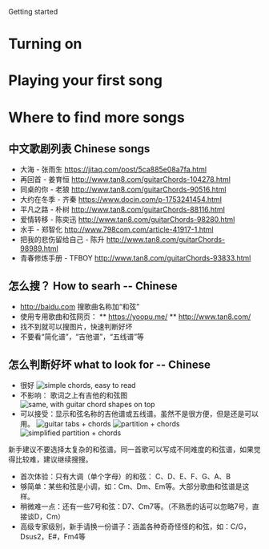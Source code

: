 Getting started

# Turning on

# Playing your first song

# Where to find more songs 

## 中文歌剧列表 Chinese songs 

* 大海 - 张雨生 https://jitaq.com/post/5ca885e08a7fa.html
* 再回首 - 姜育恒 http://www.tan8.com/guitarChords-104278.html
* 同桌的你 - 老狼 http://www.tan8.com/guitarChords-90516.html
* 大约在冬季 - 齐秦 https://www.docin.com/p-1753241454.html
* 平凡之路 - 朴树 http://www.tan8.com/guitarChords-88116.html
* 爱情转移 - 陈奕迅 http://www.tan8.com/guitarChords-98280.html
* 水手 - 郑智化 http://www.798com.com/article-41917-1.html
* 把我的悲伤留给自己 - 陈升 http://www.tan8.com/guitarChords-98989.html
* 青春修炼手册 - TFBOY http://www.tan8.com/guitarChords-93833.html

## 怎么搜？ How to searh -- Chinese 

* http://baidu.com 搜歌曲名称加“和弦”
* 使用专用歌曲和弦网页：
** https://yoopu.me/
** http://www.tan8.com/ 
* 找不到就可以搜图片，快速判断好坏
* 不要看“简化谱”，“吉他谱”，“五线谱”等

## 怎么判断好坏 what to look for -- Chinese 
* 很好 ![simple chords, easy to read](https://github.com/ttempe/Pocket_Organ/.img/chords_ok_zh.jpg)
* 不影响： 歌词之上有吉他的和弦图 ![same, with guitar chord shapes on top](https://github.com/ttempe/Pocket_Organ/.img/chords_ok2_zh.jpg)
* 可以接受：显示和弦名称的吉他谱或五线谱。虽然不是很方便，但是还是可以用。 ![guitar tabs + chords](https://github.com/ttempe/Pocket_Organ/.img/chords_ok3_zh.jpg) ![partition + chords](https://github.com/ttempe/Pocket_Organ/.img/chords_ok_zh.jpg) ![simplified partition + chords](https://github.com/ttempe/Pocket_Organ/.img/chords_ok_zh.jpg)


新手建议不要选择太复杂的和弦谱。同一首歌可以写成不同难度的和弦谱，如果觉得比较难，建议继续搜搜。
* 首次体验：只有大调（单个字母）的和弦： C、D、E、F、G、A、B
* 够简单：某些和弦是小调，如：Cm、Dm、Em等。大部分歌曲和弦谱是这样。
* 稍微难一点：还有一些7号和弦：D7、Cm7等。（不熟悉的话可以忽略7号，直接谈D，Cm）
* 高级专家级别，新手请换一份谱子：涵盖各种奇奇怪怪的和弦，如：C/G，Dsus2，E#，Fm4等

